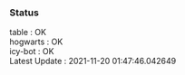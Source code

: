 ### Status


table : OK  
hogwarts : OK  
icy-bot : OK  
Latest Update : 2021-11-20 01:47:46.042649
